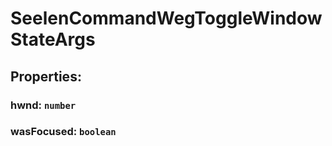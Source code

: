 # **SeelenCommandWegToggleWindowStateArgs**

## **Properties**:

### hwnd: `number`

### wasFocused: `boolean`
